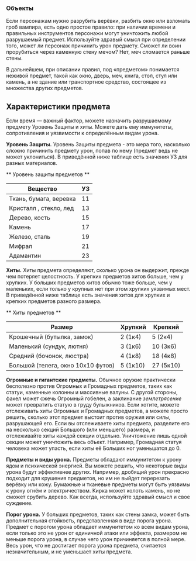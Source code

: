 ### Объекты

Если персонажам нужно разрубить верёвки, разбить окно или взломать гроб вампира, есть одно простое правило: при наличии времени и правильных инструментов персонажи могут уничтожить любой разрушаемый предмет. Используйте здравый смысл при определении того, может ли персонаж причинить урон предмету. Сможет ли воин прорубиться через каменную стену мечом? Нет, меч сломается раньше стены.

В дальнейшем, при описании правил, под «предметом» понимается неживой предмет, такой как окно, дверь, меч, книга, стол, стул или камень, а не здание или транспортное средство, состоящее из множества других предметов.

## Характеристики предмета

Если время — важный фактор, можете назначить разрушаемому предмету Уровень Защиты и хиты. Можете дать ему иммунитеты, сопротивления и уязвимости к определённым видам урона.

**Уровень Защиты.** Уровень Защиты предмета - это мера того, насколько сложно причинить предмету урон, попав по нему (предмет ведь не может уклониться). В приведённой ниже таблице есть значения УЗ для разных материалов.

** Уровень защиты предметов **

| Вещество               | УЗ |
|------------------------|----|
| Ткань, бумага, веревка | 11 |
| Кристалл , стекло, лед | 13 |
| Дерево, кость          | 15 |
| Камень                 | 17 |
| Железо, сталь          | 19 |
| Мифрал                 | 21 |
| Адамантин              | 23 |

**Хиты.** Хиты предмета определяют, сколько урона он выдержит, прежде чем потеряет целостность. У крепких предметов хитов больше, чем у хрупких. У больших предметов хитов обычно тоже больше, чем у маленьких, если только у крупных нет при этом хрупких уязвимых мест. В приведённой ниже таблице есть значения хитов для хрупких и крепких предметов разного размера.

** Хиты предметов **

| Размер                             | Хрупкий  | Крепкий   |
|------------------------------------|----------|-----------|
| Крошечный (бутылка, замок)         | 2 (1к4)  | 5 (2к4)   |
| Маленький (сундук, лютня)          | 3 (1к6)  | 10 (3к6)  |
| Средний (бочонок, люстра)          | 4 (1к8)  | 18 (4к8)  |
| Большой (телега, окно 10x10 футов) | 5 (1к10) | 27 (5к10) |

**Огромные и гигантские предметы.** Обычное оружие практически бесполезно против Огромных и Громадных предметов, таких как статуи, каменные колонны и массивные валуны. С другой стороны, факел может сжечь Огромный гобелен, а заклинание *землетрясение* может превратить статую в груду булыжников. Если хотите, можете отслеживать хиты Огромных и Громадных предметов, а можете просто решить, сколько этот предмет выстоит против оружия или силы, разрушающей его. Если вы отслеживаете хиты предмета, разделите его на несколько секций Большого (или меньшего) размера, и отслеживайте хиты каждой секции отдельно. Уничтожение лишь одной секции может уничтожить весь объект. Например, Громадная статуя человека может упасть, если хиты её Больших ног уменьшатся до 0.

**Предметы и виды урона.** Предметы обладают иммунитетом к урону ядом и психической энергией. Вы можете решить, что некоторые виды урона будут эффективнее других. Например, дробящий урон прекрасно подходит для крушения предметов, но им не выйдет перерезать верёвку или кожу. Бумажные и тканевые предметы могут быть уязвимы к урону огнём и электричеством. Кирка может колоть камень, но не сможет срубить дерево. Как всегда, используйте здравый смысл и свое суждение.

**Порог урона.** У больших предметов, таких как стены замка, может быть дополнительная стойкость, представленная в виде порога урона. Предмет с порогом урона обладает иммунитетом ко всем видам урона, если только это не урон от единичной атаки или эффекта, размером не меньше порога урона, в случае чего урон причиняется в полной мере. Весь урон, что не достигает порога урона предмета, считается незначительным, и не уменьшает хиты предмета.